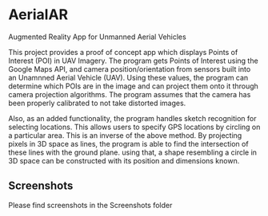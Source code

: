 # AerialAR
Augmented Reality App for Unmanned Aerial Vehicles

This project provides a proof of concept app which displays Points of Interest (POI) in UAV Imagery. 
The program gets Points of Interest using the Google Maps API, and camera position/orientation 
from sensors built into an Unamnned Aerial Vehicle (UAV).
Using these values, the program can determine which POIs are in the image 
and can project them onto it through camera projection algorithms.
The program assumes that the camera has been properly calibrated to not take distorted images.

Also, as an added functionality, the program handles sketch recognition for selecting locations. 
This allows users to specify GPS locations by circling on a particular area.
This is an inverse of the above method. By projecting pixels in 3D space as lines, 
the program is able to find the intersection of these lines with the ground plane. using that,
a shape resembling a circle in 3D space can be constructed with its position and dimensions known.

## Screenshots
Please find screenshots in the Screenshots folder
